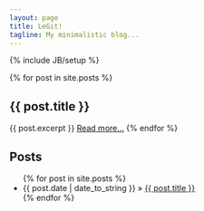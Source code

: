 ```yaml
---
layout: page
title: LeGit!
tagline: My minimalistic blog...
---
```

{% include JB/setup %}

{% for post in site.posts %}
	<h2>{{ post.title }}</h2>
    	{{ post.excerpt }}
   	<a href="{{ post.url }}">Read more...</a>
{% endfor %}
    
## Posts

<div class="well">
	<ul class="posts">
	  {% for post in site.posts %}
	    <li><span>{{ post.date | date_to_string }}</span> &raquo; <a href="{{ BASE_PATH }}{{ post.url }}">{{ post.title }}</a></li>
	  {% endfor %}
	</ul>
</div>



